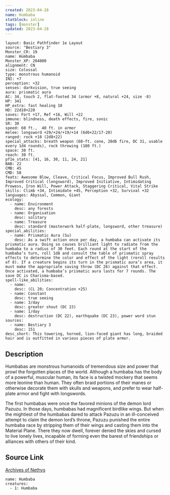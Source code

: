 ```yaml
---
created: 2023-04-28
name: Humbaba
statblock: inline
tags: [monster]
updated: 2023-04-28
---
```

```statblock
layout: Basic Pathfinder 1e Layout
source: "Bestiary 3"
Monster_CR: 19
name: Humbaba
Monster_XP: 204800
alignment: CN
size: Colossal
type: monstrous humanoid
INI: +7
perception: +32
senses: darkvision, true seeing
aura: prismatic aura
AC: 34, touch 2, flat-footed 34 (armor +8, natural +24, size -8)
HP: 341
HP_extra: fast healing 10
HD: 22d10+220
saves: Fort +17, Ref +16, Will +22
immune: blindness, death effects, fire, sonic
SR: 30
speed: 60 ft.,  40 ft. in armor
melee: longsword +29/+24/+19/+14 (6d6+22/17-20)
ranged: rock +18 (2d8+22)
special_attacks: breath weapon (60-ft. cone, 20d6 fire, DC 31, usable every 1d4 rounds), rock throwing (180 ft.)
space: 30 ft.
reach: 30 ft.
pf1e_stats: [41, 16, 30, 11, 24, 21]
BAB: 22
CMB: 45
CMD: 58
feats: Awesome Blow, Cleave, Critical Focus, Improved Bull Rush, Improved Critical (longsword), Improved Initiative, Intimidating Prowess, Iron Will, Power Attack, Staggering Critical, Vital Strike
skills: Climb +34, Intimidate +45, Perception +32, Survival +32
languages: Abyssal, Common, Giant
ecology:
  - name: Environment
    desc: any forests
  - name: Organisation
    desc: solitary
  - name: Treasure
    desc: standard (masterwork half-plate, longsword, other treasure)
special_abilities:
  - name: Prismatic Aura (Su)
    desc: As a swift action once per day, a humbaba can activate its prismatic aura. Doing so causes brilliant light to radiate from the humbaba to a radius of 30 feet. Each round at the start of the humbaba’s turn, roll 1d8 and consult the table of prismatic spray effects to determine the color and effect of the light (reroll results of 8). If a creature begins its turn in the prismatic aura’s area, it must make the appropriate saving throw (DC 26) against that effect. Once activated, a humbaba’s prismatic aura lasts for 7 rounds. The save DC is Charisma-based.
spell-like_abilities:
  - name:
    desc: (CL 20; Concentration +25)
  - name: Constant
    desc: true seeing
  - name: 3/day
    desc: greater shout (DC 23)
  - name: 1/day
    desc: destruction (DC 22), earthquake (DC 23), power word stun
sources:
  - name: Bestiary 3
    desc: 151
desc_short: This towering, horned, lion-faced giant has long, braided hair and is outfitted in various pieces of plate armor.
```
## Description
Humbabas are monstrous humanoids of tremendous size and power that prowl the forgotten places of the world. Although a humbaba has the body of a powerful, muscular human, its face is a twisted mockery that seems more leonine than human. They often braid portions of their manes or otherwise decorate them with skulls and weapons, and prefer to wear half-plate armor and fight with longswords.

The first humbabas were once the favored minions of the demon lord Pazuzu. In those days, humbabas had magnificent birdlike wings. But when the mightiest of the humbabas dared to attack Pazuzu in an ill-conceived attempt to claim the demon lord’s throne, Pazuzu punished the entire humbaba race by stripping them of their wings and casting them into the Material Plane. There they now dwell, forever denied the skies and cursed to live lonely lives, incapable of forming even the barest of friendships or alliances with others of their kind.
## Source Link
[Archives of Nethys](https://aonprd.com/MonsterDisplay.aspx?ItemName=Humbaba)
```encounter-table
name: Humbaba
creatures:
  - 1: Humbaba
```
